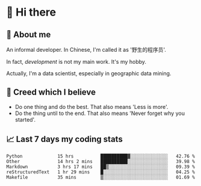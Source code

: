 # 👋 Hi there

## :speech_balloon: About me

An informal developer. In Chinese, I'm called it as '野生的程序员'.

In fact, _development_ is not my main work. It's my hobby.

Actually, I'm a data scientist, especially in geographic data mining.

## :see_no_evil: Creed which I believe

- Do one thing and do the best. That also means 'Less is more'.
- Do the thing until to the end. That also means 'Never forget why you started'.

## :chart_with_upwards_trend: Last 7 days my coding stats

<!--START_SECTION:waka-->
```text
Python             15 hrs          ██████████▓░░░░░░░░░░░░░░   42.76 % 
Other              14 hrs 2 mins   ██████████░░░░░░░░░░░░░░░   39.98 % 
Markdown           3 hrs 17 mins   ██▒░░░░░░░░░░░░░░░░░░░░░░   09.39 % 
reStructuredText   1 hr 29 mins    █░░░░░░░░░░░░░░░░░░░░░░░░   04.25 % 
Makefile           35 mins         ▒░░░░░░░░░░░░░░░░░░░░░░░░   01.69 % 
```
<!--END_SECTION:waka-->
